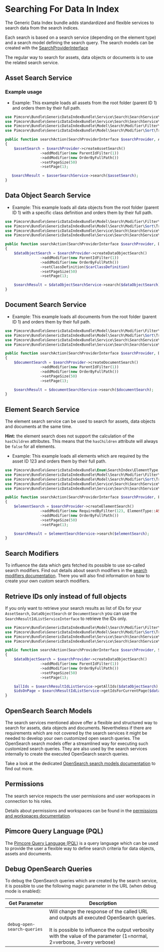 # Searching For Data In Index

The Generic Data Index bundle adds standardized and flexible services to search data from the search indices.

Each search is based on a search service (depending on the element type) and a search model defining the search query. The search models can be created with the [SearchProviderInterface](https://github.com/pimcore/generic-data-index-bundle/blob/1.x/src/Service/Search/SearchService/SearchProviderInterface.php)

The regular way to search for assets, data objects or documents is to use the related search service.

## Asset Search Service

### Example usage

- Example: This example loads all assets from the root folder (parent ID 1) and orders them by their full path.
```php
use Pimcore\Bundle\GenericDataIndexBundle\Service\Search\SearchService\SearchProviderInterface;
use Pimcore\Bundle\GenericDataIndexBundle\Service\Search\SearchService\Asset\AssetSearchServiceInterface;
use Pimcore\Bundle\GenericDataIndexBundle\Model\Search\Modifier\Filter\Tree\ParentIdFilter;
use Pimcore\Bundle\GenericDataIndexBundle\Model\Search\Modifier\Sort\Tree\OrderByFullPath;

public function searchAction(SearchProviderInterface $searchProvider, AssetSearchServiceInterface $asserSearchService)
{
    $assetSearch = $searchProvider->createAssetSearch()
                ->addModifier(new ParentIdFilter(1))
                ->addModifier(new OrderByFullPath())
                ->setPageSize(50)
                ->setPage(1);

   $searchResult = $asserSearchService->search($assetSearch);
}
```

## Data Object Search Service

- Example: This example loads all data objects from the root folder (parent ID 1) with a specific class definition and orders them by their full path.
```php
use Pimcore\Bundle\GenericDataIndexBundle\Model\Search\Modifier\Filter\Tree\ParentIdFilter;
use Pimcore\Bundle\GenericDataIndexBundle\Model\Search\Modifier\Sort\Tree\OrderByFullPath;
use Pimcore\Bundle\GenericDataIndexBundle\Service\Search\SearchService\DataObject\DataObjectSearchServiceInterface;
use Pimcore\Bundle\GenericDataIndexBundle\Service\Search\SearchService\SearchProviderInterface;

public function searchAction(SearchProviderInterface $searchProvider, DataObjectSearchServiceInterface $dataObjectSearchService)
{
    $dataObjectSearch = $searchProvider->createDataObjectSearch()
                ->addModifier(new ParentIdFilter(1))
                ->addModifier(new OrderByFullPath())
                ->setClassDefinition($carClassDefinition)
                ->setPageSize(50)
                ->setPage(1);

    $searchResult = $dataObjectSearchService->search($dataObjectSearch);
}
```


## Document Search Service

- Example: This example loads all documents from the root folder (parent ID 1) and orders them by their full path.
```php
use Pimcore\Bundle\GenericDataIndexBundle\Model\Search\Modifier\Filter\Tree\ParentIdFilter;
use Pimcore\Bundle\GenericDataIndexBundle\Model\Search\Modifier\Sort\Tree\OrderByFullPath;
use Pimcore\Bundle\GenericDataIndexBundle\Service\Search\SearchService\Document\DocumentSearchServiceInterface;
use Pimcore\Bundle\GenericDataIndexBundle\Service\Search\SearchService\SearchProviderInterface;

public function searchAction(SearchProviderInterface $searchProvider, DocumentSearchServiceInterface $documentSearchService)
{
    $documentSearch = $searchProvider->createDocumentSearch()
                ->addModifier(new ParentIdFilter(1))
                ->addModifier(new OrderByFullPath())
                ->setPageSize(50)
                ->setPage(1);

    $searchResult = $documentSearchService->search($documentSearch);
}
```

## Element Search Service

The element search service can be used to search for assets, data objects and documents at the same time.

**Hint:** the element search does not support the calculation of the `hasChildren` attributes. This means that the `hasChildren` attribute will always be `false` for all elements.

- Example: This example loads all elements which are required by the asset ID 123 and orders them by their full path.
```php
use Pimcore\Bundle\GenericDataIndexBundle\Enum\SearchIndex\ElementType;
use Pimcore\Bundle\GenericDataIndexBundle\Model\Search\Modifier\Filter\Dependency\RequiredByFilter;
use Pimcore\Bundle\GenericDataIndexBundle\Model\Search\Modifier\Sort\Tree\OrderByFullPath;
use Pimcore\Bundle\GenericDataIndexBundle\Service\Search\SearchService\Element\ElementSearchServiceInterface;
use Pimcore\Bundle\GenericDataIndexBundle\Service\Search\SearchService\SearchProviderInterface;

public function searchAction(SearchProviderInterface $searchProvider, ElementSearchServiceInterface $elementSearchService)
{
    $elementSearch = $searchProvider->createElementSearch()
                ->addModifier(new RequiredByFilter(123, ElementType::ASSET))
                ->addModifier(new OrderByFullPath())
                ->setPageSize(50)
                ->setPage(1);

    $searchResult = $elementSearchService->search($elementSearch);
}
```

## Search Modifiers

To influence the data which gets fetched its possible to use so-called search modifiers.
Find out details about search modifiers in the [search modifiers documentation](05_Search_Modifiers/README.md). There you will also find information on how to create your own custom search modifiers.

## Retrieve IDs only instead of full objects

If you only want to retrieve your search results as list of IDs for your `AssetSearch`, `DataObjectSearch` or `DocumentSearch` you can use the `SearchResultIdListServiceInterface` to retrieve the IDs only.

```php
use Pimcore\Bundle\GenericDataIndexBundle\Model\Search\Modifier\Filter\Tree\ParentIdFilter;
use Pimcore\Bundle\GenericDataIndexBundle\Model\Search\Modifier\Sort\Tree\OrderByFullPath;
use Pimcore\Bundle\GenericDataIndexBundle\Service\Search\SearchService\SearchProviderInterface;
use Pimcore\Bundle\GenericDataIndexBundle\Service\Search\SearchService\SearchResultIdListServiceInterface;

public function searchAction(SearchProviderInterface $searchProvider, SearchResultIdListServiceInterface $searchResultIdListService)
{
    $dataObjectSearch = $searchProvider->createDataObjectSearch()
                ->addModifier(new ParentIdFilter(1))
                ->addModifier(new OrderByFullPath())
                ->setPageSize(50)
                ->setPage(1);

    $allIds = $searchResultIdListService->getAllIds($dataObjectSearch); // returns an array of IDs for the full search result without pagination
    $idsOnPage = $searchResultIdListService->getIdsForCurrentPage($dataObjectSearch); // returns an array of IDs for the current page
}
```

## OpenSearch Search Models
The search services mentioned above offer a flexible and structured way to search for assets, data objects and documents. Nevertheless if there are requirements which are not covered by the search services it might be needed to develop your own customized open search queries. The OpenSearch search models offer a streamlined way for executing such customized search queries. They are also used by the search services internally to create the executed OpenSearch search queries.

Take a look at the dedicated [OpenSearch search models documentation](06_OpenSearch_Search_Models/README.md) to find out more.

## Permissions
The search service respects the user permissions and user workspaces in connection to his roles.

Details about permissions and workspaces can be found in the [permissions and workspaces documentation](08_Permissions_Workspaces/README.md).

## Pimcore Query Language (PQL)
The [Pimcore Query Language (PQL)](./09_Pimcore_Query_Language/README.md) is a query language which can be used to provide the user a flexible way to define search criteria for data objects, assets and documents.


## Debug OpenSearch Queries
To debug the OpenSearch queries which are created by the search service, it is possible to use the following magic parameter in the URL (when debug mode is enabled):

| Get Parameter             | Description                                                                                                                                                                                                    |
|---------------------------|----------------------------------------------------------------------------------------------------------------------------------------------------------------------------------------------------------------|
| `debug-open-search-queries` | Will change the response of the called URL and outputs all executed OpenSearch queries. <br/><br/>It is possible to influence the output verbosity with the value of the parameter (1=normal, 2=verbose, 3=very verbose) |
